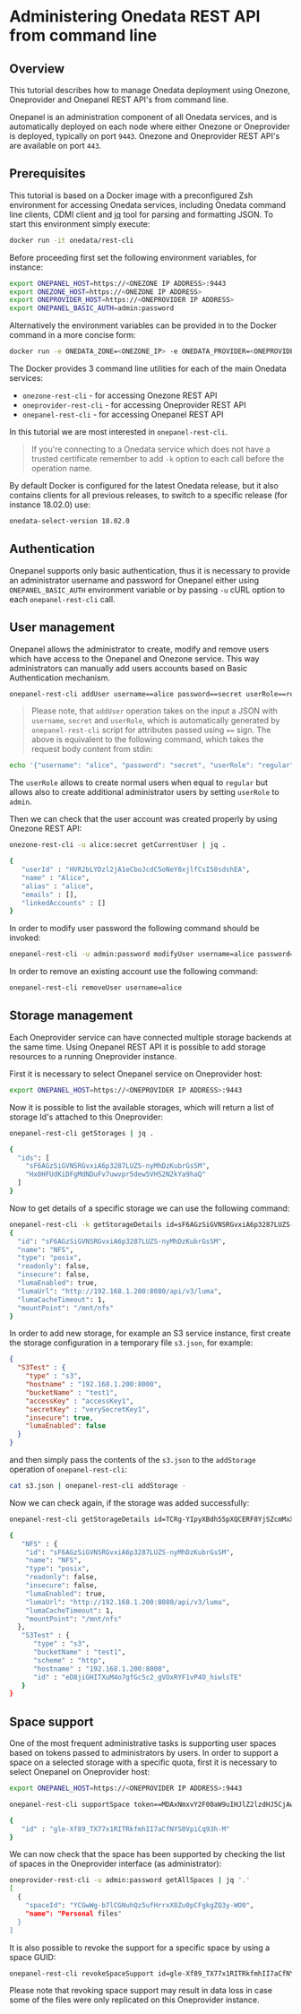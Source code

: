 # Administering Onedata REST API from command line

<!-- toc -->

## Overview
This tutorial describes how to manage Onedata deployment using Onezone, Oneprovider and Onepanel REST API's from command line.

Onepanel is an administration component of all Onedata services, and is automatically deployed on each node where either Onezone or Oneprovider is deployed, typically on port `9443`. Onezone and Oneprovider REST API's are available on port `443`.

## Prerequisites
This tutorial is based on a Docker image with a preconfigured Zsh environment for accessing Onedata services, including Onedata command line clients, CDMI client and [jq](https://stedolan.github.io/jq/) tool for parsing and formatting JSON. To start this environment simply execute:

```bash
docker run -it onedata/rest-cli
```

Before proceeding first set the following environment variables, for instance:
```bash
export ONEPANEL_HOST=https://<ONEZONE IP ADDRESS>:9443
export ONEZONE_HOST=https://<ONEZONE IP ADDRESS>
export ONEPROVIDER_HOST=https://<ONEPROVIDER IP ADDRESS>
export ONEPANEL_BASIC_AUTH=admin:password
```

Alternatively the environment variables can be provided in to the Docker command in a more concise form:

```bash
docker run -e ONEDATA_ZONE=<ONEZONE_IP> -e ONEDATA_PROVIDER=<ONEPROVIDER_IP> -it onedata/rest-cli
```

The Docker provides 3 command line utilities for each of the main Onedata services:

* `onezone-rest-cli` - for accessing Onezone REST API
* `oneprovider-rest-cli` - for accessing Oneprovider REST API
* `onepanel-rest-cli` - for accessing Onepanel REST API

In this tutorial we are most interested in `onepanel-rest-cli`.

> If you're connecting to a Onedata service which does not have a trusted certificate remember to add `-k` option to each call before the operation name.

By default Docker is configured for the latest Onedata release, but it also contains clients for all previous releases, to switch to a specific release (for instance 18.02.0) use:

```bash
onedata-select-version 18.02.0
```

## Authentication
Onepanel supports only basic authentication, thus it is necessary to provide an administrator username and password for Onepanel either using `ONEPANEL_BASIC_AUTH` environment variable or by passing `-u` cURL option to each `onepanel-rest-cli` call.

## User management
Onepanel allows the administrator to create, modify and remove users which have access to the Onepanel and Onezone service. This way administrators can manually add users accounts based on Basic Authentication mechanism.

```bash
onepanel-rest-cli addUser username==alice password==secret userRole==regular
```

> Please note, that `addUser` operation takes on the input a JSON with `username`, `secret` and `userRole`, which is automatically generated by `onepanel-rest-cli` script for attributes passed using `==` sign. The above is equivalent to the following command, which takes the request body content from stdin:

```bash
echo '{"username": "alice", "password": "secret", "userRole": "regular"}' | onepanel-rest-cli addUser -
```

The `userRole` allows to create normal users when equal to `regular` but allows also to create additional administrator users by setting `userRole` to `admin`.

Then we can check that the user account was created properly by using Onezone REST API:

```bash
onezone-rest-cli -u alice:secret getCurrentUser | jq .

{
   "userId" : "HVR2bLYDzl2jA1eCboJcdC5oNeY8xjlfCsI58sdshEA",
   "name" : "Alice",
   "alias" : "alice",
   "emails" : [],
   "linkedAccounts" : []
}
```

In order to modify user password the following command should be invoked:

```bash
onepanel-rest-cli -u admin:password modifyUser username=alice password==newsecret
```

In order to remove an existing account use the following command:

```bash
onepanel-rest-cli removeUser username=alice
```

## Storage management
Each Oneprovider service can have connected multiple storage backends at the same time. Using Onepanel REST API it is possible to add storage resources to a running Oneprovider instance.

First it is necessary to select Onepanel service on Oneprovider host:

```bash
export ONEPANEL_HOST=https://<ONEPROVIDER IP ADDRESS>:9443
```

Now it is possible to list the available storages, which will return a list of storage Id's attached to this Oneprovider:

```bash
onepanel-rest-cli getStorages | jq .

{
  "ids": [
    "sF6AGzSiGVNSRGvxiA6p3287LUZS-nyMhDzKubrGsSM",
    "Hx0HFUdKiDFgMdNDuFv7uwvpr5dew5VHS2N2kYa9haQ"
  ]
}
```

Now to get details of a specific storage we can use the following command:

```bash
onepanel-rest-cli -k getStorageDetails id=sF6AGzSiGVNSRGvxiA6p3287LUZS-nyMhDzKubrGsSM | jq .
{
  "id": "sF6AGzSiGVNSRGvxiA6p3287LUZS-nyMhDzKubrGsSM",
  "name": "NFS",
  "type": "posix",
  "readonly": false,
  "insecure": false,
  "lumaEnabled": true,
  "lumaUrl": "http://192.168.1.200:8080/api/v3/luma",
  "lumaCacheTimeout": 1,
  "mountPoint": "/mnt/nfs"
}
```

In order to add new storage, for example an S3 service instance, first create the storage configuration in a temporary file `s3.json`, for example:

```json
{
  "S3Test" : {
    "type" : "s3",
    "hostname" : "192.168.1.200:8000",
    "bucketName" : "test1",
    "accessKey" : "accessKey1",
    "secretKey" : "verySecretKey1",
    "insecure": true,
    "lumaEnabled": false
  }
}
```

and then simply pass the contents of the `s3.json` to the `addStorage` operation of `onepanel-rest-cli`:

```bash
cat s3.json | onepanel-rest-cli addStorage -
```

Now we can check again, if the storage was added successfully:

```bash
onepanel-rest-cli getStorageDetails id=TCRg-YIpyXBdh55pXQCERF8YjSZcmMxXxHmWIVJk9wM | jq .

{
   "NFS" : {
    "id": "sF6AGzSiGVNSRGvxiA6p3287LUZS-nyMhDzKubrGsSM",
    "name": "NFS",
    "type": "posix",
    "readonly": false,
    "insecure": false,
    "lumaEnabled": true,
    "lumaUrl": "http://192.168.1.200:8080/api/v3/luma",
    "lumaCacheTimeout": 1,
    "mountPoint": "/mnt/nfs"
  },
   "S3Test" : {
      "type" : "s3",
      "bucketName" : "test1",
      "scheme" : "http",
      "hostname" : "192.168.1.200:8000",
      "id" : "eD8jiGHITXuM4o7gfGc5c2_gVOxRYF1vP4O_hiwlsTE"
   }
}
```

## Space support
One of the most frequent administrative tasks is supporting user spaces based on tokens passed to administrators by users. In order to support a space on a selected storage with a specific quota, first it is necessary to select Onepanel on Oneprovider host:

```bash
export ONEPANEL_HOST=https://<ONEPROVIDER IP ADDRESS>:9443
```

```bash
onepanel-rest-cli supportSpace token==MDAxNmxvY2F00aW9uIHJlZ2lzdHJ5CjAwM2JpZGVudGlmaWVyIDI2THNTM3RkdGNoZ00pUS3ZMb3JkMFQ00cDZPSXhWQnVvZHAwYUxNWHVxdzAKMDAyOGNpZCB00b2tlblR5cGUgPSBzcGFjZV9zdXBwb3J00X3Rva2VuCjAwMmZzaWduYXR1cmUg1EKnr7dPbh00I01X02wx8ULLjNt02HzBtfMxTp3jtse01vFsK size:=1073741824 storageName==NFS | jq '.'

{
   "id" : "gle-Xf89_TX77x1RITRkfmhII7aCfNYS0VpiCq93h-M"
}
```

We can now check that the space has been supported by checking the list of spaces in the Oneprovider interface (as administrator):

```bash
oneprovider-rest-cli -u admin:password getAllSpaces | jq '.'
[
  {
    "spaceId": "YCGwWg-b7lCGNuhQz5ufHrrxX8Zu0pCFgkgZQ3y-WO0",
    "name": "Personal files"
  }
]
```

It is also possible to revoke the support for a specific space by using a space GUID:

```bash
onepanel-rest-cli revokeSpaceSupport id=gle-Xf89_TX77x1RITRkfmhII7aCfNYS0VpiCq93h-M
```

Please note that revoking space support may result in data loss in case some of the files were only replicated on this Oneprovider instance.

